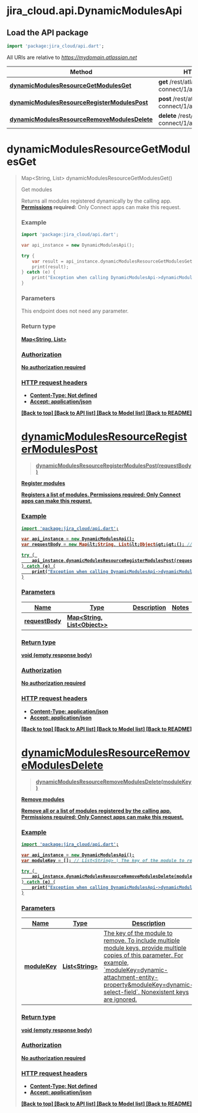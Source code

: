 # jira_cloud.api.DynamicModulesApi

## Load the API package
```dart
import 'package:jira_cloud/api.dart';
```

All URIs are relative to *https://mydomain.atlassian.net*

Method | HTTP request | Description
------------- | ------------- | -------------
[**dynamicModulesResourceGetModulesGet**](DynamicModulesApi.md#dynamicModulesResourceGetModulesGet) | **get** /rest/atlassian-connect/1/app/module/dynamic | Get modules
[**dynamicModulesResourceRegisterModulesPost**](DynamicModulesApi.md#dynamicModulesResourceRegisterModulesPost) | **post** /rest/atlassian-connect/1/app/module/dynamic | Register modules
[**dynamicModulesResourceRemoveModulesDelete**](DynamicModulesApi.md#dynamicModulesResourceRemoveModulesDelete) | **delete** /rest/atlassian-connect/1/app/module/dynamic | Remove modules


# **dynamicModulesResourceGetModulesGet**
> Map<String, List<Object>> dynamicModulesResourceGetModulesGet()

Get modules

Returns all modules registered dynamically by the calling app.  **[Permissions](#permissions) required:** Only Connect apps can make this request.

### Example 
```dart
import 'package:jira_cloud/api.dart';

var api_instance = new DynamicModulesApi();

try { 
    var result = api_instance.dynamicModulesResourceGetModulesGet();
    print(result);
} catch (e) {
    print("Exception when calling DynamicModulesApi->dynamicModulesResourceGetModulesGet: $e\n");
}
```

### Parameters
This endpoint does not need any parameter.

### Return type

[**Map<String, List<Object>>**](List.md)

### Authorization

No authorization required

### HTTP request headers

 - **Content-Type**: Not defined
 - **Accept**: application/json

[[Back to top]](#) [[Back to API list]](../README.md#documentation-for-api-endpoints) [[Back to Model list]](../README.md#documentation-for-models) [[Back to README]](../README.md)

# **dynamicModulesResourceRegisterModulesPost**
> dynamicModulesResourceRegisterModulesPost(requestBody)

Register modules

Registers a list of modules.  **[Permissions](#permissions) required:** Only Connect apps can make this request.

### Example 
```dart
import 'package:jira_cloud/api.dart';

var api_instance = new DynamicModulesApi();
var requestBody = new Map&lt;String, List&lt;Object&gt;&gt;(); // Map<String, List<Object>> | 

try { 
    api_instance.dynamicModulesResourceRegisterModulesPost(requestBody);
} catch (e) {
    print("Exception when calling DynamicModulesApi->dynamicModulesResourceRegisterModulesPost: $e\n");
}
```

### Parameters

Name | Type | Description  | Notes
------------- | ------------- | ------------- | -------------
 **requestBody** | [**Map&lt;String, List&lt;Object&gt;&gt;**](List.md)|  | 

### Return type

void (empty response body)

### Authorization

No authorization required

### HTTP request headers

 - **Content-Type**: application/json
 - **Accept**: application/json

[[Back to top]](#) [[Back to API list]](../README.md#documentation-for-api-endpoints) [[Back to Model list]](../README.md#documentation-for-models) [[Back to README]](../README.md)

# **dynamicModulesResourceRemoveModulesDelete**
> dynamicModulesResourceRemoveModulesDelete(moduleKey)

Remove modules

Remove all or a list of modules registered by the calling app.  **[Permissions](#permissions) required:** Only Connect apps can make this request.

### Example 
```dart
import 'package:jira_cloud/api.dart';

var api_instance = new DynamicModulesApi();
var moduleKey = []; // List<String> | The key of the module to remove. To include multiple module keys, provide multiple copies of this parameter. For example, `moduleKey=dynamic-attachment-entity-property&moduleKey=dynamic-select-field`. Nonexistent keys are ignored.

try { 
    api_instance.dynamicModulesResourceRemoveModulesDelete(moduleKey);
} catch (e) {
    print("Exception when calling DynamicModulesApi->dynamicModulesResourceRemoveModulesDelete: $e\n");
}
```

### Parameters

Name | Type | Description  | Notes
------------- | ------------- | ------------- | -------------
 **moduleKey** | [**List&lt;String&gt;**](String.md)| The key of the module to remove. To include multiple module keys, provide multiple copies of this parameter. For example, &#x60;moduleKey&#x3D;dynamic-attachment-entity-property&amp;moduleKey&#x3D;dynamic-select-field&#x60;. Nonexistent keys are ignored. | [optional] [default to const []]

### Return type

void (empty response body)

### Authorization

No authorization required

### HTTP request headers

 - **Content-Type**: Not defined
 - **Accept**: application/json

[[Back to top]](#) [[Back to API list]](../README.md#documentation-for-api-endpoints) [[Back to Model list]](../README.md#documentation-for-models) [[Back to README]](../README.md)

